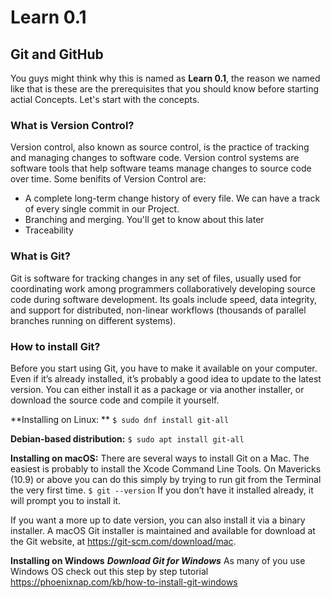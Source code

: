 # Learn 0.1
## Git and GitHub

You guys might think why this is named as **Learn 0.1**, the reason we named like that is these are the prerequisites that you should know before starting actial Concepts.
Let's start with the concepts.

### What is Version Control?
Version control, also known as source control, is the practice of tracking and managing changes to software code. Version control systems are software tools that help software teams manage changes to source code over time. Some benifits of Version Control are:
- A complete long-term change history of every file. We can have a track of every single commit in our Project.
- Branching and merging. You'll get to know about this later
- Traceability

### What is Git?
Git is software for tracking changes in any set of files, usually used for coordinating work among programmers collaboratively developing source code during software development. Its goals include speed, data integrity, and support for distributed, non-linear workflows (thousands of parallel branches running on different systems).


### How to install Git?
Before you start using Git, you have to make it available on your computer. Even if it’s already installed, it’s probably a good idea to update to the latest version. You can either install it as a package or via another installer, or download the source code and compile it yourself.

**Installing on Linux: ** ```$ sudo dnf install git-all```

**Debian-based distribution:** ```$ sudo apt install git-all```

**Installing on macOS:**
There are several ways to install Git on a Mac. The easiest is probably to install the Xcode Command Line Tools. On Mavericks (10.9) or above you can do this simply by trying to run git from the Terminal the very first time.
```$ git --version```
If you don’t have it installed already, it will prompt you to install it.

If you want a more up to date version, you can also install it via a binary installer. A macOS Git installer is maintained and available for download at the Git website, at https://git-scm.com/download/mac.

**Installing on Windows**
_**Download Git for Windows**_
As many of you use Windows OS check out this step by step tutorial https://phoenixnap.com/kb/how-to-install-git-windows
